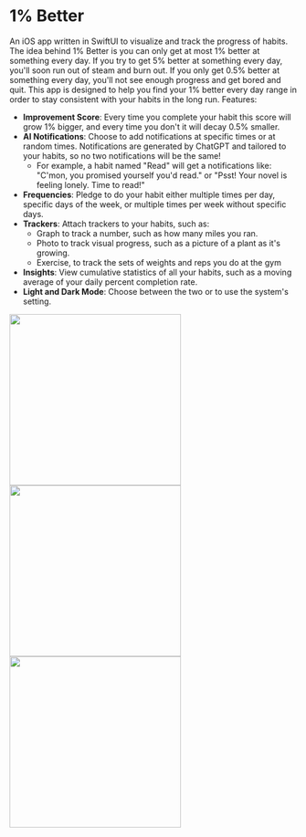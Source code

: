 # 1% Better
An iOS app written in SwiftUI to visualize and track the progress of habits. The idea behind 1% Better is you can only get at most 1% better at something every day. If you try to get 5% better at something every day, you'll soon run out of steam and burn out. If you only get 0.5% better at something every day, you'll not see enough progress and get bored and quit. This app is designed to help you find your 1% better every day range in order to stay consistent with your habits in the long run.
Features:
- **Improvement Score**: Every time you complete your habit this score will grow 1% bigger, and every time you don't it will decay 0.5% smaller.
- **AI Notifications**: Choose to add notifications at specific times or at random times. Notifications are generated by ChatGPT and tailored to your habits, so no two notifications will be the same!
  - For example, a habit named "Read" will get a notifications like: "C'mon, you promised yourself you'd read." or "Psst! Your novel is feeling lonely. Time to read!"
- **Frequencies**: Pledge to do your habit either multiple times per day, specific days of the week, or multiple times per week without specific days.
- **Trackers**: Attach trackers to your habits, such as:
  - Graph to track a number, such as how many miles you ran.
  - Photo to track visual progress, such as a picture of a plant as it's growing.
  - Exercise, to track the sets of weights and reps you do at the gym
- **Insights**: View cumulative statistics of all your habits, such as a moving average of your daily percent completion rate.
- **Light and Dark Mode**: Choose between the two or to use the system's setting.

<img src="https://github.com/cook-jeremy/one-percent-better/assets/12803067/acc15ea1-5af0-4ca1-a86e-243c7b342737.png" width="300">

<img src="https://github.com/cook-jeremy/one-percent-better/assets/12803067/fb40afe8-3fad-42d2-996f-be61271e3cbe.png" width="300">

<img src="https://github.com/cook-jeremy/one-percent-better/assets/12803067/85485043-5984-4a31-aabb-1b9731950c34.png" width="300">
